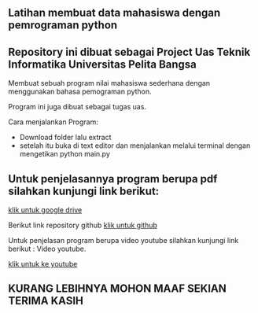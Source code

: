 ## Latihan membuat data mahasiswa dengan pemrograman python
## Repository ini dibuat sebagai Project Uas Teknik Informatika Universitas Pelita Bangsa
Membuat sebuah program nilai mahasiswa sederhana dengan menggunakan bahasa pemograman python.

Program ini juga dibuat sebagai tugas uas.

Cara menjalankan Program:

- Download folder lalu extract
- setelah itu buka di text editor dan menjalankan melalui terminal dengan mengetikan python main.py

## Untuk penjelasannya program berupa pdf silahkan kunjungi link berikut:

[klik untuk google drive](https://drive.google.com/file/d/1W5xCDywkq8ueLok23L90zJY5ouEckwVs/view?usp=sharing)

Berikut link repository github
[klik untuk github](https://github.com/muammarM/UAS-Semester1.git)

Untuk penjelasan program berupa video youtube silahkan kunjungi link berikut :
Video youtube.

[klik untuk ke youtube](https://youtu.be/zRNO_fYwQg8)

## KURANG LEBIHNYA MOHON MAAF SEKIAN TERIMA KASIH
